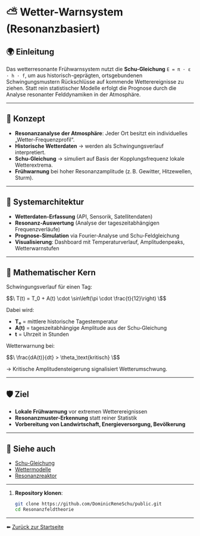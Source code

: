 # ⛅ Wetter-Warnsystem (Resonanzbasiert)

## 🌍 Einleitung

Das wetterresonante Frühwarnsystem nutzt die **Schu-Gleichung** `E = π · ε · h · f`, um aus historisch-geprägten, ortsgebundenen Schwingungsmustern Rückschlüsse auf kommende Wetterereignisse zu ziehen. Statt rein statistischer Modelle erfolgt die Prognose durch die Analyse resonanter Felddynamiken in der Atmosphäre.

---

## 🧠 Konzept

- **Resonanzanalyse der Atmosphäre**: Jeder Ort besitzt ein individuelles „Wetter-Frequenzprofil“.
- **Historische Wetterdaten** → werden als Schwingungsverlauf interpretiert.
- **Schu-Gleichung** → simuliert auf Basis der Kopplungsfrequenz lokale Wetterextrema.
- **Frühwarnung** bei hoher Resonanzamplitude (z. B. Gewitter, Hitzewellen, Sturm).

---

## 🔧 Systemarchitektur

- **Wetterdaten-Erfassung** (API, Sensorik, Satellitendaten)
- **Resonanz-Auswertung** (Analyse der tageszeitabhängigen Frequenzverläufe)
- **Prognose-Simulation** via Fourier-Analyse und Schu-Feldgleichung
- **Visualisierung**: Dashboard mit Temperaturverlauf, Amplitudenpeaks, Wetterwarnstufen

---

## 📐 Mathematischer Kern

Schwingungsverlauf für einen Tag:

$$\
T(t) = T_0 + A(t) \cdot \sin\left(\pi \cdot \frac{t}{12}\right)
\$$

Dabei wird:

- **T₀** = mittlere historische Tagestemperatur  
- **A(t)** = tageszeitabhängige Amplitude aus der Schu-Gleichung  
- **t** = Uhrzeit in Stunden

Wetterwarnung bei:

$$\
\frac{dA(t)}{dt} > \theta_\text{kritisch}
\$$

→ Kritische Amplitudensteigerung signalisiert Wetterumschwung.

---

## 🛡️ Ziel

- **Lokale Frühwarnung** vor extremen Wetterereignissen
- **Resonanzmuster-Erkennung** statt reiner Statistik
- **Vorbereitung von Landwirtschaft, Energieversorgung, Bevölkerung**

---

## 📎 Siehe auch

- [Schu-Gleichung](../../Gleichungen/README.md)  
- [Wettermodelle](../Wettermodelle/wettermodelle.md)  
- [Resonanzreaktor](../Resonanzreaktor/README.md) 

---

1. **Repository klonen**:  
   ```bash
   git clone https://github.com/DominicReneSchu/public.git
   cd Resonanzfeldtheorie
   ```

---

⬅️ [Zurück zur Startseite](../../README.md)